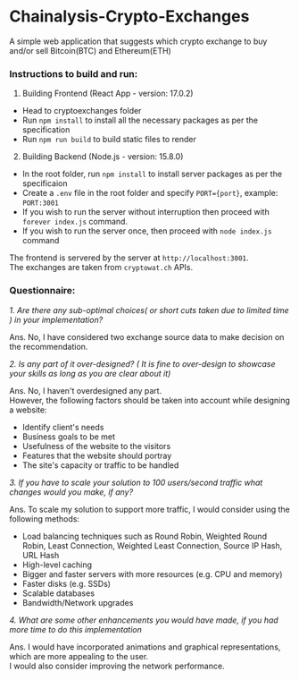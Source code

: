 # Chainalysis-Crypto-Exchanges
A simple web application that suggests which crypto exchange to buy and/or sell Bitcoin(BTC) and Ethereum(ETH)   

### Instructions to build and run:  

1. Building Frontend (React App - version: 17.0.2)     
* Head to cryptoexchanges folder   
* Run `npm install` to install all the necessary packages as per the specification   
* Run `npm run build` to build static files to render   

2. Building Backend (Node.js - version: 15.8.0)      
* In the root folder, run `npm install` to install server packages as per the specificaion
* Create a `.env` file in the root folder and specify `PORT={port}`, example: `PORT:3001`   
* If you wish to run the server without interruption then proceed with `forever index.js` command.   
* If you wish to run the server once, then proceed with `node index.js` command   

The frontend is servered by the server at  `http://localhost:3001`.   
The exchanges are taken from `cryptowat.ch` APIs.

### Questionnaire:   
*1. Are there any sub-optimal choices( or short cuts taken due to limited time ) in your implementation?*    

Ans. No, I have considered two exchange source data to make decision on the recommendation. 

*2. Is any part of it over-designed? ( It is fine to over-design to showcase your skills as long as you are clear about it)*    

Ans. No, I haven't overdesigned any part.    
However, the following factors should be taken into account while designing a website:    
* Identify client's needs
* Business goals to be met
* Usefulness of the website to the visitors
* Features that the website should portray
* The site's capacity or traffic to be handled

*3. If you have to scale your solution to 100 users/second traffic what changes would you make, if any?*    

Ans. To scale my solution to support more traffic, I would consider using the following methods:   
* Load balancing techniques such as Round Robin, Weighted Round Robin, Least Connection, Weighted Least Connection, Source IP Hash, URL Hash
* High-level caching
* Bigger and faster servers with more resources (e.g. CPU and memory)
* Faster disks (e.g. SSDs)
* Scalable databases
* Bandwidth/Network upgrades

*4. What are some other enhancements you would have made, if you had more time to do this implementation*     

Ans. I would have incorporated animations and graphical representations, which are more appealing to the user.    
I would also consider improving the network performance.
